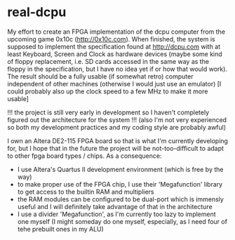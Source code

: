 real-dcpu
=========

My effort to create an FPGA implementation of the dcpu computer from the upcoming game 0x10c (http://0x10c.com).
When finished, the system is supposed to implement the specification found at http://dcpu.com with at least Keyboard, Screen and Clock as hardware devices (maybe some kind of floppy replacement, i.e. SD cards accessed in the same way as the floppy in the specification, but I have no idea yet if or how that would work). The result should be a fully usable (if somewhat retro) computer independent of other machines (otherwise I would just use an emulator) [I could probably also up the clock speed to a few MHz to make it more usable]

!!! the project is still very early in development so I haven't completely figured out the architecture for the system !!!
(also I'm not very experienced so both my development practices and my coding style are probably awful)

I own an Altera DE2-115 FPGA board so that is what I'm currently developing for, but I hope that in the future the project will be not-too-difficult to adapt to other fpga board types / chips.
As a consequence:
- I use Altera's Quartus II development environment (which is free by the way)
- to make proper use of the FPGA chip, I use their 'Megafunction' library to get access to the builtin RAM and multipliers
- the RAM modules can be configured to be dual-port which is immensly useful and I will definitely take advantage of that in the architecture
- I use a divider 'Megafunction', as I'm currently too lazy to implement one myself (I might someday do one myself, especially, as I need four of tehe prebuilt ones in my ALU)
